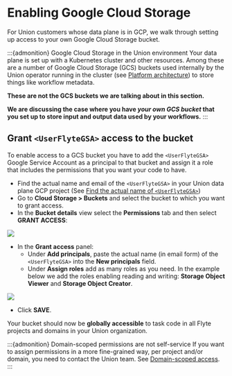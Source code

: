 # Enabling Google Cloud Storage

For Union customers whose data plane is in GCP, we walk through setting up access to your own Google Cloud Storage bucket.

:::{admonition} Google Cloud Storage in the Union environment
Your data plane is set up with a Kubernetes cluster and other resources.
Among these are a number of Google Cloud Storage (GCS) buckets used internally by the Union operator running in the cluster (see [Platform architecture](../../platform-architecture)) to store things like workflow metadata.

**These are not the GCS buckets we are talking about in this section.**

**We are discussing the case where you have **_**your own GCS bucket**_** that you set up to store input and output data used by your workflows.**
:::

## Grant `<UserFlyteGSA>` access to the bucket

To enable access to a GCS bucket you have to add the `<UserFlyteGSA>` Google Service Account as a principal to that bucket and assign it a role that includes the permissions that you want your code to have.

* Find the actual name and email of the `<UserFlyteGSA>` in your Union data plane GCP project (See [Find the actual name of `<UserFlyteGSA>`](./index.md#find-the-actual-name-of-userflytegsa))
* Go to **Cloud Storage > Buckets** and select the bucket to which you want to grant access.
* In the **Bucket details** view select the **Permissions** tab and then select **GRANT ACCESS**:

![](/_static/images/bucket-details.png)

* In the **Grant access** panel:
  * Under **Add principals**, paste the actual name (in email form) of the `<UserFlyteGSA>` into the **New principals** field.
  * Under **Assign roles** add as many roles as you need.
  In the example below we add the roles enabling reading and writing: **Storage Object Viewer** and **Storage Object Creator**.

![](/_static/images/grant-access-to-bucket.png)

* Click **SAVE**.

Your bucket should now be **globally accessible** to task code in all Flyte projects and domains in your Union organization.

:::{admonition} Domain-scoped permissions are not self-service
If you want to assign permissions in a more fine-grained way, per project and/or domain, you need to contact the Union team.
See [Domain-scoped access](./index.md#domain-scoped-access).
:::
